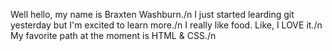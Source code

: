 Well hello, my name is Braxten Washburn./n
I just started learding git yesterday but I'm excited to learn more./n
I really like food. Like, I LOVE it./n
My favorite path at the moment is HTML & CSS./n
